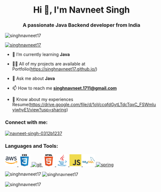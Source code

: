 <h1 align="center">Hi 👋, I'm Navneet Singh</h1>
<h3 align="center">A passionate Java Backend developer from India</h3>

<p align="left"> <img src="https://komarev.com/ghpvc/?username=singhnavneet17&label=Profile%20views&color=0e75b6&style=flat" alt="singhnavneet17" /> </p>

<p align="left"> <a href="https://github.com/ryo-ma/github-profile-trophy"><img src="https://github-profile-trophy.vercel.app/?username=singhnavneet17" alt="singhnavneet17" /></a> </p>

- 🌱 I’m currently learning **Java**

- 👨‍💻 All of my projects are available at Portfolio(https://singhnavneet17.github.io/)

- 💬 Ask me about **Java**

- 📫 How to reach me **singhnavneet.1711@gmail.com**

- 📄 Know about my experiences Resume(https://drive.google.com/file/d/1oVccqfdGytLTdcTqxC_FSWmIuyjwhyE1/view?usp=sharing)

<h3 align="left">Connect with me:</h3>
<p align="left">
<a href="https://linkedin.com/in/navneet-singh-0312b1237" target="blank"><img align="center" src="https://raw.githubusercontent.com/rahuldkjain/github-profile-readme-generator/master/src/images/icons/Social/linked-in-alt.svg" alt="navneet-singh-0312b1237" height="30" width="40" /></a>
</p>

<h3 align="left">Languages and Tools:</h3>
<p align="left"> <a href="https://aws.amazon.com" target="_blank" rel="noreferrer"> <img src="https://raw.githubusercontent.com/devicons/devicon/master/icons/amazonwebservices/amazonwebservices-original-wordmark.svg" alt="aws" width="40" height="40"/> </a> <a href="https://www.w3schools.com/css/" target="_blank" rel="noreferrer"> <img src="https://raw.githubusercontent.com/devicons/devicon/master/icons/css3/css3-original-wordmark.svg" alt="css3" width="40" height="40"/> </a> <a href="https://git-scm.com/" target="_blank" rel="noreferrer"> <img src="https://www.vectorlogo.zone/logos/git-scm/git-scm-icon.svg" alt="git" width="40" height="40"/> </a> <a href="https://www.w3.org/html/" target="_blank" rel="noreferrer"> <img src="https://raw.githubusercontent.com/devicons/devicon/master/icons/html5/html5-original-wordmark.svg" alt="html5" width="40" height="40"/> </a> <a href="https://www.java.com" target="_blank" rel="noreferrer"> <img src="https://raw.githubusercontent.com/devicons/devicon/master/icons/java/java-original.svg" alt="java" width="40" height="40"/> </a> <a href="https://developer.mozilla.org/en-US/docs/Web/JavaScript" target="_blank" rel="noreferrer"> <img src="https://raw.githubusercontent.com/devicons/devicon/master/icons/javascript/javascript-original.svg" alt="javascript" width="40" height="40"/> </a> <a href="https://www.mysql.com/" target="_blank" rel="noreferrer"> <img src="https://raw.githubusercontent.com/devicons/devicon/master/icons/mysql/mysql-original-wordmark.svg" alt="mysql" width="40" height="40"/> </a> <a href="https://spring.io/" target="_blank" rel="noreferrer"> <img src="https://www.vectorlogo.zone/logos/springio/springio-icon.svg" alt="spring" width="40" height="40"/> </a> </p>

<p><img align="left" src="https://github-readme-stats.vercel.app/api/top-langs?username=singhnavneet17&show_icons=true&locale=en&layout=compact" alt="singhnavneet17" /></p>

<p>&nbsp;<img align="center" src="https://github-readme-stats.vercel.app/api?username=singhnavneet17&show_icons=true&locale=en" alt="singhnavneet17" /></p>

<p><img align="center" src="https://github-readme-streak-stats.herokuapp.com/?user=singhnavneet17&" alt="singhnavneet17" /></p>
